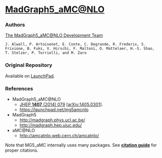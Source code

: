 [MadGraph5\_aMC@NLO](https://launchpad.net/mg5amcnlo) 
=========

### Authors

[The MadGraph5\_aMC@NLO Development Team](http://amcatnlo.web.cern.ch/amcatnlo/)

    J. Alwall, P. Artoisenet, E. Conte, C. Degrande, R. Frederix, S. Frixione, B. Fuks, V. Hirschi, F. Maltoni, O. Mattelaer, H.-S. Shao, T. Stelzer, P. Torrielli, and M. Zaro


### Original Repository

Available on [LaunchPad](https://launchpad.net/mg5amcnlo).


### References

 * MadGraph5\_aMC@NLO
   * [JHEP **1407** (2014) 079](http://dx.doi.org/10.1007/JHEP07%282014%29079) [[arXiv:1405.0301](http://arxiv.org/abs/1405.0301)].
   * https://launchpad.net/mg5amcnlo
 * MadGraph5
   * http://madgraph.phys.ucl.ac.be/
   * http://madgraph.hep.uiuc.edu/
 * aMC@NLO
   * http://amcatnlo.web.cern.ch/amcatnlo/

Note that MG5\_aMC internally uses many packages. See [**citation guide**](http://amcatnlo.web.cern.ch/amcatnlo/list_refs.htm) for proper citations.
